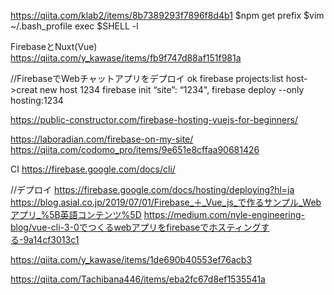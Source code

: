 https://qiita.com/klab2/items/8b7389293f7896f8d4b1
$npm get prefix
$vim ~/.bash_profile
exec $SHELL -l

FirebaseとNuxt(Vue)
https://qiita.com/y_kawase/items/fb9f747d88af151f981a

//FirebaseでWebチャットアプリをデプロイ ok
firebase projects:list
host->creat new host 1234
firebase init
“site”: “1234",
firebase deploy --only hosting:1234

https://public-constructor.com/firebase-hosting-vuejs-for-beginners/

https://laboradian.com/firebase-on-my-site/
https://qiita.com/codomo_pro/items/9e651e8cffaa90681426

CI
https://firebase.google.com/docs/cli/

//デプロイ
https://firebase.google.com/docs/hosting/deploying?hl=ja
https://blog.asial.co.jp/2019/07/01/Firebase_＋_Vue_js_で作るサンプル_Webアプリ_%5B英語コンテンツ%5D
https://medium.com/nyle-engineering-blog/vue-cli-3-0でつくるwebアプリをfirebaseでホスティングする-9a14cf3013c1


https://qiita.com/y_kawase/items/1de690b40553ef76acb3

https://qiita.com/Tachibana446/items/eba2fc67d8ef1535541a
